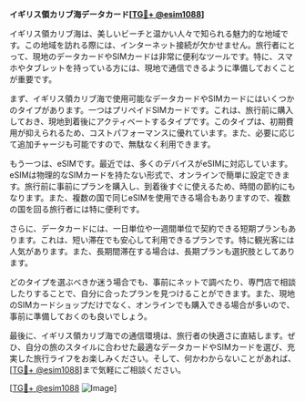 **イギリス領カリブ海データカード[[TG💪+ @esim1088](https://t.me/s/esim1088)]**

イギリス領カリブ海は、美しいビーチと温かい人々で知られる魅力的な地域です。この地域を訪れる際には、インターネット接続が欠かせません。旅行者にとって、現地のデータカードやSIMカードは非常に便利なツールです。特に、スマホやタブレットを持っている方には、現地で通信できるように準備しておくことが重要です。

まず、イギリス領カリブ海で使用可能なデータカードやSIMカードにはいくつかのタイプがあります。一つはプリペイドSIMカードです。これは、旅行前に購入しておき、現地到着後にアクティベートするタイプです。このタイプは、初期費用が抑えられるため、コストパフォーマンスに優れています。また、必要に応じて追加チャージも可能ですので、無駄なく利用できます。

もう一つは、eSIMです。最近では、多くのデバイスがeSIMに対応しています。eSIMは物理的なSIMカードを持たない形式で、オンラインで簡単に設定できます。旅行前に事前にプランを購入し、到着後すぐに使えるため、時間の節約にもなります。また、複数の国で同じeSIMを使用できる場合もありますので、複数の国を回る旅行者には特に便利です。

さらに、データカードには、一日単位や一週間単位で契約できる短期プランもあります。これは、短い滞在でも安心して利用できるプランです。特に観光客には人気があります。また、長期間滞在する場合は、長期プランも選択肢としてあります。

どのタイプを選ぶべきか迷う場合でも、事前にネットで調べたり、専門店で相談したりすることで、自分に合ったプランを見つけることができます。また、現地のSIMカードショップだけでなく、オンラインでも購入できる場合が多いので、事前に準備しておくのも良いでしょう。

最後に、イギリス領カリブ海での通信環境は、旅行者の快適さに直結します。ぜひ、自分の旅のスタイルに合わせた最適なデータカードやSIMカードを選び、充実した旅行ライフをお楽しみください。そして、何かわからないことがあれば、[[TG💪+ @esim1088](https://t.me/s/esim1088)]まで気軽にご相談ください。

[[TG💪+ @esim1088](https://t.me/s/esim1088) ![Image](https://i.postimg.cc/Y0z9fWf4/image.png)]